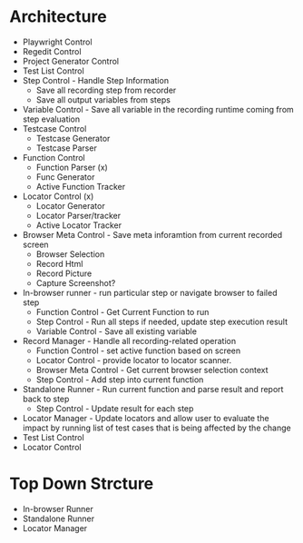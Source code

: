 # Architecture
* Playwright Control
* Regedit Control
* Project Generator Control
* Test List Control
* Step Control - Handle Step Information
  * Save all recording step from recorder
  * Save all output variables from steps
* Variable Control - Save all variable in the recording runtime coming from step evaluation
* Testcase Control
  * Testcase Generator
  * Testcase Parser
* Function Control
  * Function Parser (x)
  * Func Generator
  * Active Function Tracker
* Locator Control (x)
  * Locator Generator
  * Locator Parser/tracker
  * Active Locator Tracker
* Browser Meta Control - Save meta inforamtion from current recorded screen
  * Browser Selection
  * Record Html
  * Record Picture
  * Capture Screenshot?
* In-browser runner - run particular step or navigate browser to failed step
  * Function Control - Get Current Function to run
  * Step Control - Run all steps if needed, update step execution result
  * Variable Control - Save all existing variable
* Record Manager - Handle all recording-related operation
  * Function Control - set active function based on screen
  * Locator Control - provide locator to locator scanner. 
  * Browser Meta Control - Get current browser selection context
  * Step Control - Add step into current function
* Standalone Runner - Run current function and parse result and report back to step
  * Step Control - Update result for each step
* Locator Manager - Update locators and allow user to evaluate the impact by running list of test cases that is being affected by the change
* Test List Control
* Locator Control 

# Top Down Strcture
* In-browser Runner
* Standalone Runner
* Locator Manager